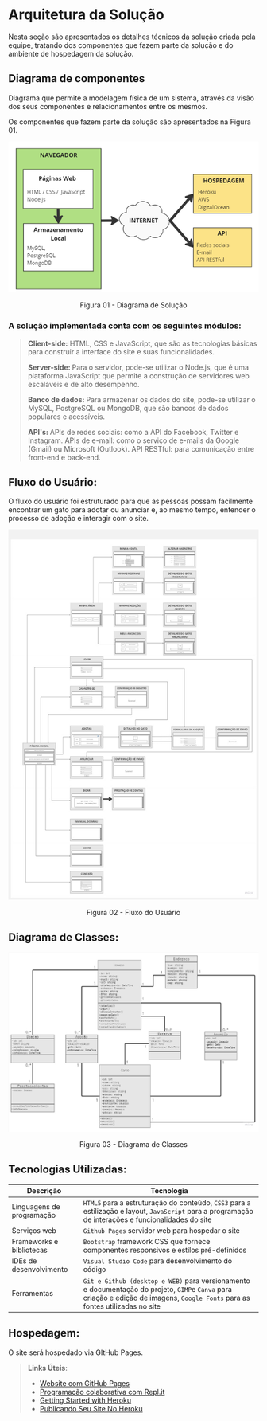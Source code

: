 <head>
 <h1> Arquitetura da Solução </h1>

  Nesta seção são apresentados os detalhes técnicos da solução criada pela equipe, tratando dos componentes que fazem parte da solução e do ambiente de hospedagem da solução.
</head>

<body>
 <h2> <strong> Diagrama de componentes </strong> </h2>

  Diagrama que permite a modelagem física de um sistema, através da visão dos seus componentes e relacionamentos entre os mesmos.

  Os componentes que fazem parte da solução são apresentados na Figura 01.
<p align="center">
<img src="https://github.com/ICEI-PUC-Minas-PMV-ADS/pmv-ads-2023-1-e1-proj-web-t14-pmv-ads-2023-1-e1-proj-web-t14-g3-mmiau/blob/project-text/docs/img/236988241-46534002-8945-4873-b833-1e4fcd5c4fb0.png" alt="Diagrama de Solução" >
</p>
 
<p align="center"> Figura 01 - Diagrama de Solução </p>

<h3> A solução implementada conta com os seguintes módulos: </h3>

> <p> <strong> Client-side:</strong> HTML, CSS e JavaScript, que são as tecnologias básicas para construir a interface do site e suas funcionalidades. <break>
>
> <strong> Server-side: </strong> Para o servidor, pode-se utilizar o Node.js, que é uma plataforma JavaScript que permite a construção de servidores web escaláveis e de alto desempenho. <break>
>
> <strong> Banco de dados: </strong> Para armazenar os dados do site, pode-se utilizar o MySQL, PostgreSQL ou MongoDB, que são bancos de dados populares e acessíveis. <break>
>
> <strong> API's: </strong>
APIs de redes sociais: como a API do Facebook, Twitter e Instagram. <break>
APIs de e-mail: como o serviço de e-mails da Google (Gmail) ou Microsoft (Outlook). <break>
API RESTful: para comunicação entre front-end e back-end.
</p>

 <h2> <strong> Fluxo do Usuário: </strong> </h2>
<p>   O fluxo do usuário foi estruturado para que as pessoas possam facilmente encontrar um gato para adotar ou anunciar e, ao mesmo tempo, entender o processo de adoção e interagir com o site. </p>
 <p align="center"> <img src="https://github.com/ICEI-PUC-Minas-PMV-ADS/pmv-ads-2023-1-e1-proj-web-t14-pmv-ads-2023-1-e1-proj-web-t14-g3-mmiau/blob/project-text/docs/img/Fluxo%20de%20Telas%20do%20Usuario.jpg"> </p>
  <p align="center"> Figura 02 - Fluxo do Usuário </p>
 
 <h2> <strong> Diagrama de Classes: </strong> </h2>

<p align="center"> <img src="https://github.com/ICEI-PUC-Minas-PMV-ADS/pmv-ads-2023-1-e1-proj-web-t14-pmv-ads-2023-1-e1-proj-web-t14-g3-mmiau/blob/project-text/docs/img/236987970-d373b4e3-652e-4180-a2c5-463b06a7f9b5.jpg"> </p>
 <p align="center"> Figura 03 - Diagrama de Classes </p>

 <h2> <strong> Tecnologias Utilizadas: </strong> </h2>
 
|Descrição| Tecnologia |
|---|---|
|Linguagens de programação|	`HTML5` para a estruturação do conteúdo, `CSS3` para a estilização e layout, `JavaScript` para a programação de interações e funcionalidades do site|
|Serviços web|`Github Pages` servidor web para hospedar o site|
|Frameworks e bibliotecas|`Bootstrap` framework CSS que fornece componentes responsivos e estilos pré-definidos|
|IDEs de desenvolvimento|`Visual Studio Code` para desenvolvimento do código|
|Ferramentas|`Git e Github (desktop e WEB)` para versionamento e documentação do projeto, `GIMP`e `Canva` para criação e edição de imagens, `Google Fonts` para as fontes utilizadas no site|

 <h2> <strong> Hospedagem: </strong> </h2>

O site será hospedado via GItHub Pages.

> **Links Úteis**:
>
> - [Website com GitHub Pages](https://pages.github.com/)
> - [Programação colaborativa com Repl.it](https://repl.it/)
> - [Getting Started with Heroku](https://devcenter.heroku.com/start)
> - [Publicando Seu Site No Heroku](http://pythonclub.com.br/publicando-seu-hello-world-no-heroku.html)
 
 </body>

